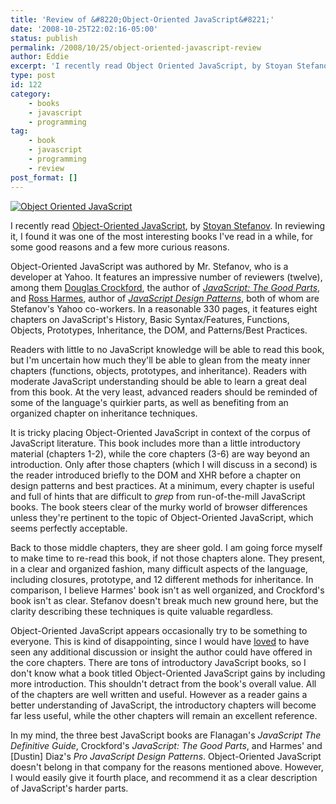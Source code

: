 ```yaml
---
title: 'Review of &#8220;Object-Oriented JavaScript&#8221;'
date: '2008-10-25T22:02:16-05:00'
status: publish
permalink: /2008/10/25/object-oriented-javascript-review
author: Eddie
excerpt: 'I recently read Object Oriented JavaScript, by Stoyan Stefanov. In reviewing it, I found it was one of the most interesting books I''ve read in a while, for some good reasons and a few more curious reasons.'
type: post
id: 122
category:
    - books
    - javascript
    - programming
tag:
    - book
    - javascript
    - programming
    - review
post_format: []
---
```

[![Object Oriented JavaScript](../../../../uploads/2008/10/objectorientedjavascript.jpg "Object Oriented JavaScript")](http://www.packtpub.com/object-oriented-javascript-applications-libraries/book)

I recently read [Object-Oriented JavaScript](http://www.packtpub.com/object-oriented-javascript-applications-libraries/book), by [Stoyan Stefanov](http://www.phpied.com/). In reviewing it, I found it was one of the most interesting books I've read in a while, for some good reasons and a few more curious reasons.

Object-Oriented JavaScript was authored by Mr. Stefanov, who is a developer at Yahoo. It features an impressive number of reviewers (twelve), among them [Douglas Crockford](http://www.crockford.com/), the author of [*JavaScript: The Good Parts*](http://oreilly.com/catalog/9780596517748/), and [Ross Harmes](http://techfoolery.com/), author of [*JavaScript Design Patterns*](http://www.apress.com/book/view/159059908x), both of whom are Stefanov's Yahoo co-workers. In a reasonable 330 pages, it features eight chapters on JavaScript's History, Basic Syntax/Features, Functions, Objects, Prototypes, Inheritance, the DOM, and Patterns/Best Practices.

Readers with little to no JavaScript knowledge will be able to read this book, but I'm uncertain how much they'll be able to glean from the meaty inner chapters (functions, objects, prototypes, and inheritance). Readers with moderate JavaScript understanding should be able to learn a great deal from this book. At the very least, advanced readers should be reminded of some of the language's quirkier parts, as well as benefiting from an organized chapter on inheritance techniques.

It is tricky placing Object-Oriented JavaScript in context of the corpus of JavaScript literature. This book includes more than a little introductory material (chapters 1-2), while the core chapters (3-6) are way beyond an introduction. Only after those chapters (which I will discuss in a second) is the reader introduced briefly to the DOM and XHR before a chapter on design patterns and best practices. At a minimum, every chapter is useful and full of hints that are difficult to *grep* from run-of-the-mill JavaScript books. The book steers clear of the murky world of browser differences unless they're pertinent to the topic of Object-Oriented JavaScript, which seems perfectly acceptable.

Back to those middle chapters, they are sheer gold. I am going force myself to make time to re-read this book, if not those chapters alone. They present, in a clear and organized fashion, many difficult aspects of the language, including closures, prototype, and 12 different methods for inheritance. In comparison, I believe Harmes' book isn't as well organized, and Crockford's book isn't as clear. Stefanov doesn't break much new ground here, but the clarity describing these techniques is quite valuable regardless.

Object-Oriented JavaScript appears occasionally try to be something to everyone. This is kind of disappointing, since I would have <span style="text-decoration: underline;">loved</span> to have seen any additional discussion or insight the author could have offered in the core chapters. There are tons of introductory JavaScript books, so I don't know what a book titled Object-Oriented JavaScript gains by including more introduction. This shouldn't detract from the book's overall value. All of the chapters are well written and useful. However as a reader gains a better understanding of JavaScript, the introductory chapters will become far less useful, while the other chapters will remain an excellent reference.

In my mind, the three best JavaScript books are Flanagan's *JavaScript The Definitive Guide*, Crockford's *JavaScript: The Good Parts*, and Harmes' and \[Dustin\] Diaz's *Pro JavaScript Design Patterns*. Object-Oriented JavaScript doesn't belong in that company for the reasons mentioned above. However, I would easily give it fourth place, and recommend it as a clear description of JavaScript's harder parts.